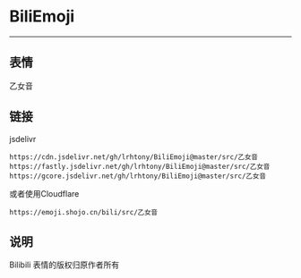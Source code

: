 # BiliEmoji
---
## 表情
乙女音
## 链接
jsdelivr
```
https://cdn.jsdelivr.net/gh/lrhtony/BiliEmoji@master/src/乙女音
https://fastly.jsdelivr.net/gh/lrhtony/BiliEmoji@master/src/乙女音
https://gcore.jsdelivr.net/gh/lrhtony/BiliEmoji@master/src/乙女音
```
或者使用Cloudflare
```
https://emoji.shojo.cn/bili/src/乙女音
```
## 说明
Bilibili 表情的版权归原作者所有
